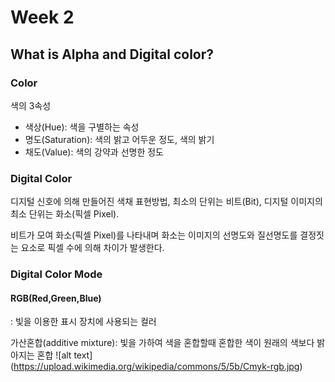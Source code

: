 # Week 2 
## What is Alpha and Digital color?

### Color
색의 3속성
- 색상(Hue): 색을 구별하는 속성
- 명도(Saturation): 색의 밝고 어두운 정도, 색의 밝기
- 채도(Value): 색의 강약과 선명한 정도

### Digital Color
디지털 신호에 의해 만들어진 색채 표현방법, 최소의 단위는 비트(Bit), 디지털 이미지의 최소 단위는 화소(픽셀 Pixel).

비트가 모여 화소(픽셀 Pixel)를 나타내며 화소는 이미지의 선명도와 질선명도를 결정짓는 요소로 픽셀 수에 의해 차이가 발생한다.

### Digital Color Mode

#### RGB(Red,Green,Blue)

: 빛을 이용한 표시 장치에 사용되는 컬러

가산혼합(additive mixture): 빛을 가하여 색을 혼합할때 혼합한 색이 원래의 색보다 밝아지는 혼합
![alt text] (https://upload.wikimedia.org/wikipedia/commons/5/5b/Cmyk-rgb.jpg)
